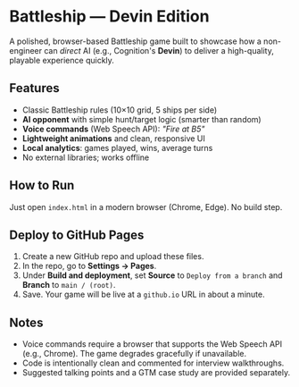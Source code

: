 # Battleship — Devin Edition

A polished, browser-based Battleship game built to showcase how a non-engineer can *direct* AI (e.g., Cognition's **Devin**) to deliver a high-quality, playable experience quickly.

<!-- Verification comment: This change demonstrates successful repo access and PR workflow -->

## Features
- Classic Battleship rules (10×10 grid, 5 ships per side)
- **AI opponent** with simple hunt/target logic (smarter than random)
- **Voice commands** (Web Speech API): _"Fire at B5"_
- **Lightweight animations** and clean, responsive UI
- **Local analytics**: games played, wins, average turns
- No external libraries; works offline

## How to Run
Just open `index.html` in a modern browser (Chrome, Edge). No build step.

## Deploy to GitHub Pages
1. Create a new GitHub repo and upload these files.
2. In the repo, go to **Settings → Pages**.
3. Under **Build and deployment**, set **Source** to `Deploy from a branch` and **Branch** to `main / (root)`.
4. Save. Your game will be live at a `github.io` URL in about a minute.

## Notes
- Voice commands require a browser that supports the Web Speech API (e.g., Chrome). The game degrades gracefully if unavailable.
- Code is intentionally clean and commented for interview walkthroughs.
- Suggested talking points and a GTM case study are provided separately.
